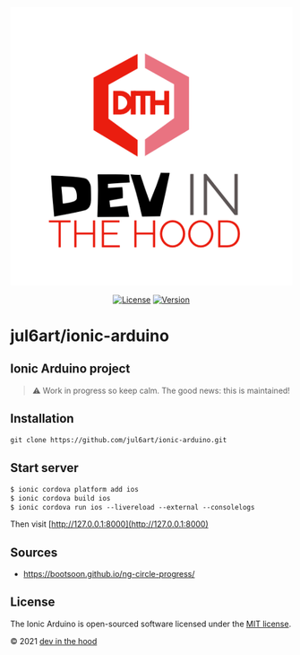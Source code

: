 <p align="center">
    <a href="https://devinthehood.com"><img src="https://github.com/jul6art/symfony-skeleton/blob/master/assets/img/devinthehood.png?raw=true" alt="logo dev in the hood"></a>
</p>

<p align="center">
    <a href="https://opensource.org/licenses/MIT" target="_blank"><img src="https://img.shields.io/badge/License-MIT-yellow.svg" alt="License"></a>
    <a href="https://github.com/jul6art/symfony-skeleton" target="_blank"><img src="https://img.shields.io/static/v1?label=stable&message=v1+coming+soon&color=orange" alt="Version"></a>
</p>

jul6art/ionic-arduino
=====================
Ionic Arduino project
---------------------

> :warning: Work in progress so keep calm. The good news: this is maintained!

Installation
------------

```shell
git clone https://github.com/jul6art/ionic-arduino.git
```


Start server
------------

```shell
$ ionic cordova platform add ios
$ ionic cordova build ios
$ ionic cordova run ios --livereload --external --consolelogs
```

Then visit [http://127.0.0.1:8000](http://127.0.0.1:8000)

Sources
-------

* https://bootsoon.github.io/ng-circle-progress/

License
-------

The Ionic Arduino is open-sourced software licensed under the [MIT license](https://opensource.org/licenses/MIT).

&copy; 2021 [dev in the hood](https://devinthehood.com)
